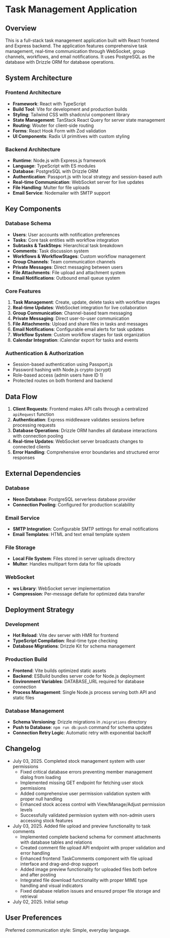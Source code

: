 # Task Management Application

## Overview

This is a full-stack task management application built with React frontend and Express backend. The application features comprehensive task management, real-time communication through WebSocket, group channels, workflows, and email notifications. It uses PostgreSQL as the database with Drizzle ORM for database operations.

## System Architecture

### Frontend Architecture
- **Framework**: React with TypeScript
- **Build Tool**: Vite for development and production builds
- **Styling**: Tailwind CSS with shadcn/ui component library
- **State Management**: TanStack React Query for server state management
- **Routing**: Wouter for client-side routing
- **Forms**: React Hook Form with Zod validation
- **UI Components**: Radix UI primitives with custom styling

### Backend Architecture
- **Runtime**: Node.js with Express.js framework
- **Language**: TypeScript with ES modules
- **Database**: PostgreSQL with Drizzle ORM
- **Authentication**: Passport.js with local strategy and session-based auth
- **Real-time Communication**: WebSocket server for live updates
- **File Handling**: Multer for file uploads
- **Email Service**: Nodemailer with SMTP support

## Key Components

### Database Schema
- **Users**: User accounts with notification preferences
- **Tasks**: Core task entities with workflow integration
- **Subtasks & TaskSteps**: Hierarchical task breakdown
- **Comments**: Task discussion system
- **Workflows & WorkflowStages**: Custom workflow management
- **Group Channels**: Team communication channels
- **Private Messages**: Direct messaging between users
- **File Attachments**: File upload and attachment system
- **Email Notifications**: Outbound email queue system

### Core Features
1. **Task Management**: Create, update, delete tasks with workflow stages
2. **Real-time Updates**: WebSocket integration for live collaboration
3. **Group Communication**: Channel-based team messaging
4. **Private Messaging**: Direct user-to-user communication
5. **File Attachments**: Upload and share files in tasks and messages
6. **Email Notifications**: Configurable email alerts for task updates
7. **Workflow System**: Custom workflow stages for task organization
8. **Calendar Integration**: iCalendar export for tasks and events

### Authentication & Authorization
- Session-based authentication using Passport.js
- Password hashing with Node.js crypto (scrypt)
- Role-based access (admin users have ID 1)
- Protected routes on both frontend and backend

## Data Flow

1. **Client Requests**: Frontend makes API calls through a centralized `apiRequest` function
2. **Authentication**: Express middleware validates sessions before processing requests
3. **Database Operations**: Drizzle ORM handles all database interactions with connection pooling
4. **Real-time Updates**: WebSocket server broadcasts changes to connected clients
5. **Error Handling**: Comprehensive error boundaries and structured error responses

## External Dependencies

### Database
- **Neon Database**: PostgreSQL serverless database provider
- **Connection Pooling**: Configured for production scalability

### Email Service
- **SMTP Integration**: Configurable SMTP settings for email notifications
- **Email Templates**: HTML and text email template system

### File Storage
- **Local File System**: Files stored in server uploads directory
- **Multer**: Handles multipart form data for file uploads

### WebSocket
- **ws Library**: WebSocket server implementation
- **Compression**: Per-message deflate for optimized data transfer

## Deployment Strategy

### Development
- **Hot Reload**: Vite dev server with HMR for frontend
- **TypeScript Compilation**: Real-time type checking
- **Database Migrations**: Drizzle Kit for schema management

### Production Build
- **Frontend**: Vite builds optimized static assets
- **Backend**: ESBuild bundles server code for Node.js deployment
- **Environment Variables**: DATABASE_URL required for database connection
- **Process Management**: Single Node.js process serving both API and static files

### Database Management
- **Schema Versioning**: Drizzle migrations in `/migrations` directory
- **Push to Database**: `npm run db:push` command for schema updates
- **Connection Retry Logic**: Automatic retry with exponential backoff

## Changelog
- July 03, 2025. Completed stock management system with user permissions
  - Fixed critical database errors preventing member management dialog from loading
  - Implemented missing GET endpoint for fetching user stock permissions
  - Added comprehensive user permission validation system with proper null handling
  - Enhanced stock access control with View/Manage/Adjust permission levels
  - Successfully validated permission system with non-admin users accessing stock features
- July 03, 2025. Added file upload and preview functionality to task comments
  - Implemented complete backend schema for comment attachments with database tables and relations
  - Created comment file upload API endpoint with proper validation and error handling
  - Enhanced frontend TaskComments component with file upload interface and drag-and-drop support
  - Added image preview functionality for uploaded files both before and after posting
  - Integrated file download functionality with proper MIME type handling and visual indicators
  - Fixed database relation issues and ensured proper file storage and retrieval
- July 02, 2025. Initial setup

## User Preferences
Preferred communication style: Simple, everyday language.